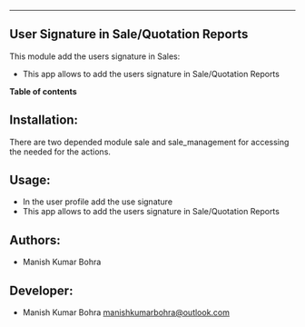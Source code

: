 ---------------------------------
User Signature in Sale/Quotation Reports
---------------------------------


This module add the users signature in Sales:

* This app allows to add the users signature in Sale/Quotation Reports

**Table of contents**

Installation:
-------------

There are two depended module sale and sale_management for accessing the needed for the actions.

Usage:
------
* In the user profile add the use signature 
* This app allows to add the users signature in Sale/Quotation Reports

Authors:
--------
* Manish Kumar Bohra

Developer:
----------
* Manish Kumar Bohra <manishkumarbohra@outlook.com>

